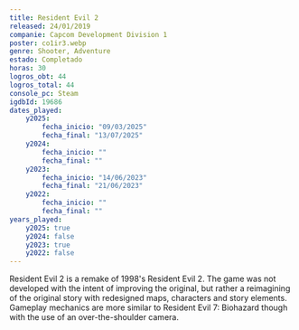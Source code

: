 ```yaml
---
title: Resident Evil 2
released: 24/01/2019
companie: Capcom Development Division 1
poster: co1ir3.webp
genre: Shooter, Adventure
estado: Completado
horas: 30
logros_obt: 44
logros_total: 44
console_pc: Steam
igdbId: 19686
dates_played:
    y2025:
        fecha_inicio: "09/03/2025"
        fecha_final: "13/07/2025"
    y2024:
        fecha_inicio: ""
        fecha_final: ""
    y2023:
        fecha_inicio: "14/06/2023"
        fecha_final: "21/06/2023"
    y2022:
        fecha_inicio: ""
        fecha_final: ""
years_played:
    y2025: true
    y2024: false
    y2023: true
    y2022: false
---
```


Resident Evil 2 is a remake of 1998's Resident Evil 2. The game was not developed with the intent of improving the original, but rather a reimagining of the original story with redesigned maps, characters and story elements. Gameplay mechanics are more similar to Resident Evil 7: Biohazard though with the use of an over-the-shoulder camera.